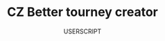 ---
title: CZ Better tourney creator
subtitle: USERSCRIPT
icon: file-code
image: /img/rbr-cz-tourney-creator.jpg
link: https://greasyfork.org/en/scripts/380592-rbr-cz-tourney-revamped
---